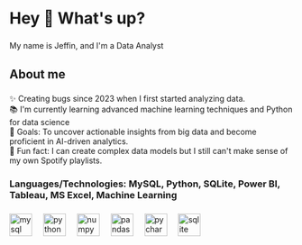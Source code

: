 <h1 align="left">Hey 👋 What's up?</h1>

###

<p align="left">My name is Jeffin, and I'm a Data Analyst</p>

###

<h2 align="left">About me</h2>

###

<p align="left">✨ Creating bugs since 2023 when I first started analyzing data.<br>📚 I'm currently learning advanced machine learning techniques and Python for data science<br>🎯 Goals: To uncover actionable insights from big data and become proficient in AI-driven analytics.<br>🎲 Fun fact: I can create complex data models but I still can't make sense of my own Spotify playlists.</p>

###

<h3 align="left">Languages/Technologies: MySQL, Python, SQLite, Power BI, Tableau, MS Excel, Machine Learning</h3>

###

<div align="left">
  <img src="https://img.shields.io/badge/MySQL-4479A1?logo=mysql&logoColor=white&style=for-the-badge" height="40" alt="mysql logo"  />
  <img width="12" />
  <img src="https://cdn.simpleicons.org/python/3776AB" height="40" alt="python logo"  />
  <img width="12" />
  <img src="https://img.shields.io/badge/NumPy-013243?logo=numpy&logoColor=white&style=for-the-badge" height="40" alt="numpy logo"  />
  <img width="12" />
  <img src="https://img.shields.io/badge/pandas-150458?logo=pandas&logoColor=white&style=for-the-badge" height="40" alt="pandas logo"  />
  <img width="12" />
  <img src="https://cdn.jsdelivr.net/gh/devicons/devicon/icons/pycharm/pycharm-original.svg" height="40" alt="pycharm logo"  />
  <img width="12" />
  <img src="https://cdn.simpleicons.org/sqlite/003B57" height="40" alt="sqlite logo"  />
</div>

###
